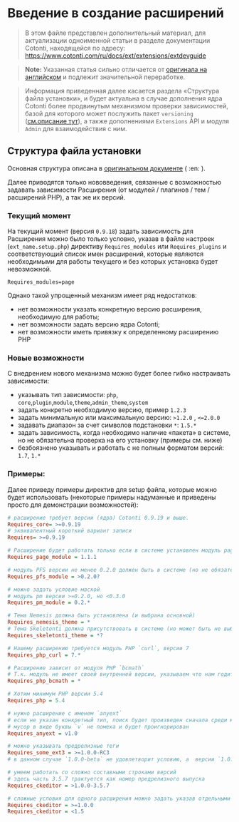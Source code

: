 Введение в создание расширений
==============================

> В этом файле представлен дополнительный материал, для актуализации
одноименной статьи в разделе документации Cotonti, находящейся по адресу:
https://www.cotonti.com/ru/docs/ext/extensions/extdevguide

> **Note:** Указанная статья сильно отличается от [оригинала на английском](https://www.cotonti.com/en/docs/ext/extensions/extdevguide) и подлежит значительной переработке.

> Информация приведенная далее касается раздела «Структура файла установки», и будет актуальна в случае дополнения ядра Cotonti более продвинутым механизмом проверки зависимостей, базой для которого может послужить пакет `versioning` 
([см.описание тут](https://github.com/macik/cotonti-core-versioning)),
а также дополнениями `Extensions` API и модуля `Admin` для взаимодействия с ним.


Структура файла установки
-------------------------

Основная структура описана в [оригинальном документе](https://www.cotonti.com/en/docs/ext/extensions/extdevguide) ( :en: ).

Далее приводятся только нововведения, связанные с возможностью задавать 
зависимости Расширения (от модулей / плагинов / тем / расширений PHP), а так же их версий.

### Текущий момент

На текущий момент (версия `0.9.18`) задать зависимость для Расширения можно было только условно, указав в файле настроек (`ext_name.setup.php`) директиву `Requires_modules` или `Requires_plugins` и соответствующий список имен расширений, которые являются необходимыми для работы текущего и без которых установка будет невозможной.

```
Requires_modules=page
```
Однако такой упрощенный механизм имеет ряд недостатков:
 - нет возможности указать конкретную версию расширения, необходимую для работы;
 - нет возможности задать версию ядра Cotonti;
 - нет возможности иметь привязку к определенному расширению PHP
 
### Новые возможности

С внедрением нового механизма можно будет более гибко настраивать зависимости:
* указывать тип зависимости: `php`, `core`,`plugin`,`module`,`theme`,`admin_theme`,`system`
* задать конкретно необходимую версию, пример `1.2.3` 
* задать минимальную или максимальную версию: `>1.2.0` , `<=2.0.0`
* задавать диапазон за счет символов подстановки `*`: `1.5.*`
* задать зависимость, когда необходимо наличие «пакета» в системе, но не обязательна проверка на его установку (примеры см. ниже)
* безбоязнено указывать и работать с не полным форматом версий: `1.7`, `1.*` 

### Примеры:
Далее приведу примеры директив для setup файла, которые можно будет использовать (некоторые примеры надуманные и приведены просто для демонстрации возможностей):

```ini
# расширение требует версии (ядра) Cotonti 0.9.19 и выше.
Requires_core= >=0.9.19  
# эквивалентный короткий вариант записи
Requires= >=0.9.19  
```

```ini
# Расширение будет работать только если в системе установлен модуль page версии 1.1.1
Requires_page_module = 1.1.1
```

```ini
# модуль PFS версии не менее 0.2.0 должен быть в системе (но не обязательно установленым)
Requires_pfs_module = >0.2.0?
```

```ini
# можно задать условие маской
# модуль pm версии >=0.2.0, но <0.3.0 
Requires_pm_module = 0.2.*
```

```ini
# Тема Nemesis должна быть установлена (и выбрана основной)
Requires_nemesis_theme = *
# Тема Skeletonti должна присутствовать в системе (но может быть не выбрана основной)
Requires_skeletonti_theme = *?
```

```ini
# Нашему расширению требуется модуль PHP `curl`, версии 7
Requires_php_curl = 7.*
```

```ini
# Расширение зависит от модуля PHP `bcmath`
# Т.к. модуль не имеет своей внутренней версии, указываем что нам годится любой `*` 
Requires_php_bcmath = *
```

```ini
# Хотим минимум PHP версии 5.4
Requires_php = 5.4
```

```ini
# нужно расширение с именем `anyext` 
# если не указан конкретный тип, поиск будет произведен сначала среди модулей, затем плагинов
# мусор в виде буквы `v` не помеха и будет проигнорирован
Requires_anyext = v1.0
```

```ini
# можно указывать предрелизные теги 
Requires_some_ext3 = >=1.0.0-RC3
# в данном случае `1.0.0-beta` не удовлетворит условию, а  версии `1.0.0-RC4` или `1.0.0` удовлетворит 
```

```ini
# умеем работать со сложно составными строками версий
# здесь часть 3.5.7 трактуется как номер предрелизного выпуска
Requires_ckeditor = >1.0.0-3.5.7
```

```ini
# сложные условия для одного расширения можно задать указав отдельными строками
Requires_ckeditor = >=1.0.0
Requires_ckeditor = <1.5
```




